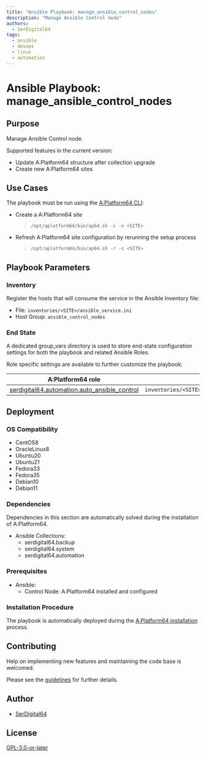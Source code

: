 ```yaml
---
title: "Ansible Playbook: manage_ansible_control_nodes"
description: "Manage Ansible Control node"
authors:
  - SerDigital64
tags:
  - ansible
  - devops
  - linux
  - automation
---
```


# Ansible Playbook: manage_ansible_control_nodes

## Purpose

Manage Ansible Control node.

Supported features in the current version:

- Update A:Platform64 structure after collection upgrade
- Create new A:Platform64 sites

## Use Cases

The playbook must be run using the [A:Platform64 CLI](https://aplatform64.readthedocs.io/en/latest/bin/ap64/):

- Create a A:Platform64 site
  > `/opt/aplatform64/bin/ap64.sh -c -s <SITE>`
- Refresh A:Platform64 site configuration by rerunning the setup process
  > `/opt/aplatform64/bin/ap64.sh -r -s <SITE>`

## Playbook Parameters

### Inventory

Register the hosts that will consume the service in the Ansible Inventory file:

- File: `inventories/<SITE>/ansible_service.ini`
- Host Group: `ansible_control_nodes`

### End State

A dedicated group_vars directory is used to store end-state configuration settings for both the playbook and related Ansible Roles.

Role specific settings are available to further customize the playbook:

| A:Platform64 role                                                                                | group_vars file                                                                |
| ------------------------------------------------------------------------------------------------ | ------------------------------------------------------------------------------ |
| [serdigital64.automation.auto_ansible_control](../roles/auto_ansible_control.md#role-parameters) | `inventories/<SITE>/group_vars/ansible_control_nodes/auto_ansible_control.yml` |

## Deployment

### OS Compatibility

- CentOS8
- OracleLinux8
- Ubuntu20
- Ubuntu21
- Fedora33
- Fedora35
- Debian10
- Debian11

### Dependencies

Dependencies in this section are automatically solved during the installation of A:Platform64.

- Ansible Collections:
  - serdigital64.backup
  - serdigital64.system
  - serdigital64.automation

### Prerequisites

- Ansible:
  - Control Node: A:Platform64 installed and configured

### Installation Procedure

The playbook is automatically deployed during the [A:Platform64 installation](/#installation) process.

## Contributing

Help on implementing new features and maintaining the code base is welcomed.

Please see the [guidelines](../contributing/guidelines.md) for further details.

## Author

- [SerDigital64](https://serdigital64.github.io/)

## License

[GPL-3.0-or-later](https://www.gnu.org/licenses/gpl-3.0.txt)
